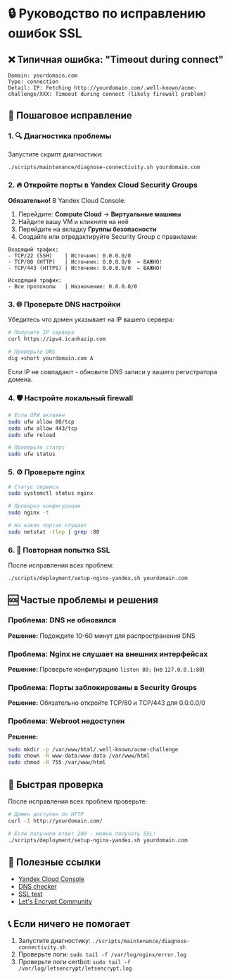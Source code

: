 # 🔒 Руководство по исправлению ошибок SSL

## ❌ Типичная ошибка: "Timeout during connect"

```
Domain: yourdomain.com
Type: connection  
Detail: IP: Fetching http://yourdomain.com/.well-known/acme-challenge/XXX: Timeout during connect (likely firewall problem)
```

## 🔧 Пошаговое исправление

### 1. 🔍 Диагностика проблемы

Запустите скрипт диагностики:
```bash
./scripts/maintenance/diagnose-connectivity.sh yourdomain.com
```

### 2. 🔥 Откройте порты в Yandex Cloud Security Groups

**Обязательно!** В Yandex Cloud Console:

1. Перейдите: **Compute Cloud** → **Виртуальные машины**
2. Найдите вашу VM и кликните на неё
3. Перейдите на вкладку **Группы безопасности**
4. Создайте или отредактируйте Security Group с правилами:

```
Входящий трафик:
- TCP/22 (SSH)    | Источник: 0.0.0.0/0
- TCP/80 (HTTP)   | Источник: 0.0.0.0/0  ← ВАЖНО!
- TCP/443 (HTTPS) | Источник: 0.0.0.0/0  ← ВАЖНО!

Исходящий трафик:
- Все протоколы   | Назначение: 0.0.0.0/0
```

### 3. 🌐 Проверьте DNS настройки

Убедитесь что домен указывает на IP вашего сервера:
```bash
# Получите IP сервера
curl https://ipv4.icanhazip.com

# Проверьте DNS
dig +short yourdomain.com A
```

Если IP не совпадают - обновите DNS записи у вашего регистратора домена.

### 4. 🛡️ Настройте локальный firewall

```bash
# Если UFW активен
sudo ufw allow 80/tcp
sudo ufw allow 443/tcp
sudo ufw reload

# Проверьте статус
sudo ufw status
```

### 5. ⚙️ Проверьте nginx

```bash
# Статус сервиса
sudo systemctl status nginx

# Проверка конфигурации
sudo nginx -t

# На каких портах слушает
sudo netstat -tlnp | grep :80
```

### 6. 🔄 Повторная попытка SSL

После исправления всех проблем:
```bash
./scripts/deployment/setup-nginx-yandex.sh yourdomain.com
```

## 🆘 Частые проблемы и решения

### Проблема: DNS не обновился
**Решение:** Подождите 10-60 минут для распространения DNS

### Проблема: Nginx не слушает на внешних интерфейсах  
**Решение:** Проверьте конфигурацию `listen 80;` (не `127.0.0.1:80`)

### Проблема: Порты заблокированы в Security Groups
**Решение:** Обязательно откройте TCP/80 и TCP/443 для 0.0.0.0/0

### Проблема: Webroot недоступен
**Решение:** 
```bash
sudo mkdir -p /var/www/html/.well-known/acme-challenge
sudo chown -R www-data:www-data /var/www/html
sudo chmod -R 755 /var/www/html
```

## 🎯 Быстрая проверка

После исправления всех проблем проверьте:
```bash
# Домен доступен по HTTP
curl -I http://yourdomain.com/

# Если получили ответ 200 - можно получать SSL!
./scripts/deployment/setup-nginx-yandex.sh yourdomain.com
```

## 🔗 Полезные ссылки

- [Yandex Cloud Console](https://console.cloud.yandex.ru/)
- [DNS checker](https://www.whatsmydns.net/)
- [SSL test](https://www.ssllabs.com/ssltest/)
- [Let's Encrypt Community](https://community.letsencrypt.org/)

## 📞 Если ничего не помогает

1. Запустите диагностику: `./scripts/maintenance/diagnose-connectivity.sh`
2. Проверьте логи: `sudo tail -f /var/log/nginx/error.log`
3. Проверьте логи certbot: `sudo tail -f /var/log/letsencrypt/letsencrypt.log` 
